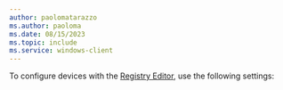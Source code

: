 ```yaml
---
author: paolomatarazzo
ms.author: paoloma
ms.date: 08/15/2023
ms.topic: include
ms.service: windows-client
---
```


To configure devices with the [Registry Editor](/previous-versions/windows/it-pro/windows-server-2008-r2-and-2008/cc755256(v=ws.11)), use the following settings: